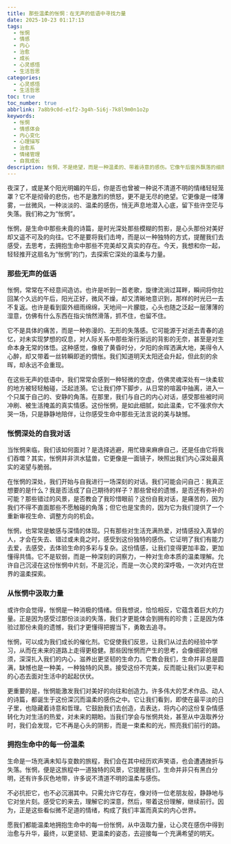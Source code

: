```yaml
---
title: 那些温柔的怅惘：在无声的低语中寻找力量
date: 2025-10-23 01:17:13
tags:
  - 怅惘
  - 情感
  - 内心
  - 治愈
  - 成长
  - 心灵感悟
  - 生活哲思
categories:
  - 心灵感悟
  - 生活哲思
toc: true
toc_number: true
abbrlink: 7a8b9c0d-e1f2-3g4h-5i6j-7k8l9m0n1o2p
keywords:
  - 怅惘
  - 情感体会
  - 内心变化
  - 心理描写
  - 治愈系
  - 情绪管理
  - 自我成长
description: 怅惘，不是绝望，而是一种温柔的、带着诗意的感伤。它像午后窗外飘落的细雨，轻柔地敲打着心扉，唤醒我们对生命深处的思考。这篇文章将带你走进怅惘的深处，理解这份复杂而细腻的情感，并从中汲取力量，让心灵在感伤中得到治愈与升华。
---
```


夜深了，或是某个阳光明媚的午后，你是否也曾被一种说不清道不明的情绪轻轻笼罩？它不是彻骨的悲伤，也不是激烈的愤怒，更不是无尽的绝望。它更像是一缕薄雾，一丝微风，一种淡淡的、温柔的感伤，悄无声息地潜入心底，留下些许空茫与失落。我们称之为“怅惘”。

怅惘，是生命中那些未竟的诗篇，是时光深处那些模糊的剪影，是心头那份对美好却又遥不可及的向往。它不是要将我们击垮，而是以一种独特的方式，提醒我们去感受，去思考，去拥抱生命中那些不完美却又真实的存在。今天，我想和你一起，轻轻推开这扇名为“怅惘”的门，去探索它深处的温柔与力量。

### 那些无声的低语

怅惘，常常在不经意间造访。也许是听到一首老歌，旋律流淌过耳畔，瞬间将你拉回某个久远的午后，阳光正好，微风不燥，却又清晰地意识到，那样的时光已一去不复返。也许是看到窗外细雨绵绵，天地间一片朦胧，心头也随之泛起一层薄薄的湿意，仿佛有什么东西在指尖悄然滑落，抓不住，也留不住。

它不是具体的痛苦，而是一种弥漫的、无形的失落感。它可能源于对逝去青春的追忆，对未实现梦想的叹息，对人际关系中那些渐行渐远的背影的无奈，甚至是对生命本身无常的体悟。这种感觉，像极了黄昏时分，夕阳的余晖洒满大地，美得令人心醉，却又带着一丝转瞬即逝的惆怅。我们知道明天太阳还会升起，但此刻的余晖，却永远不会重现。

在这些无声的低语中，我们常常会感到一种轻微的空虚，仿佛灵魂深处有一块柔软的地方被轻轻触碰，泛起涟漪。它让我们停下脚步，从日常的喧嚣中抽离，进入一个只属于自己的、安静的角落。在那里，我们与自己的内心对话，感受那些被时间冲刷、被生活掩盖的真实情感。这份怅惘，是如此细腻，如此温柔，它不强求你大哭一场，只是静静地陪伴，让你感受生命中那些无法言说的美与缺憾。

### 怅惘深处的自我对话

当怅惘来临，我们该如何面对？是选择逃避，用忙碌来麻痹自己，还是任由它将我们吞噬？其实，怅惘并非洪水猛兽，它更像是一面镜子，映照出我们内心深处最真实的渴望与脆弱。

在怅惘的深处，我们开始与自我进行一场深刻的对话。我们可能会问自己：我真正想要的是什么？我是否活成了自己期待的样子？那些曾经的遗憾，是否还有弥补的可能？那些错过的风景，是否教会了我珍惜眼前？这份自我对话，是痛苦的，因为我们不得不直面那些不愿触碰的角落；但它也是宝贵的，因为它为我们提供了一个重新审视生命、调整方向的机会。

怅惘，也常常是敏感与深情的体现。只有那些对生活充满热爱，对情感投入真挚的人，才会在失去、错过或未竟之时，感受到这份独特的感伤。它证明了我们有能力去爱，去感受，去体验生命的多彩与复杂。这份情感，让我们变得更加丰盈，更加懂得共情。它不是软弱，而是一种深刻的洞察力，一种对生命本质的温柔理解。允许自己沉浸在这份怅惘中片刻，不是沉沦，而是一次心灵的深呼吸，一次对内在世界的温柔探索。

### 从怅惘中汲取力量

或许你会觉得，怅惘是一种消极的情绪。但我想说，恰恰相反，它蕴含着巨大的力量。正是因为感受过那份淡淡的失落，我们才更能体会到拥有的珍贵；正是因为体验过那份未竟的遗憾，我们才更懂得把握当下，勇敢去追寻。

怅惘，可以成为我们成长的催化剂。它促使我们反思，让我们从过去的经验中学习，从而在未来的道路上走得更稳健。那些因怅惘而产生的思考，会像细密的根须，深深扎入我们的内心，滋养出更坚韧的生命力。它教会我们，生命并非总是圆满，缺憾也是一种美，一种独特的风景。接受这份不完美，反而能让我们以更平和的心态去面对生活中的起起伏伏。

更重要的是，怅惘能激发我们对美好的向往和创造力。许多伟大的艺术作品、动人的诗篇，都诞生于这份深沉而温柔的感伤之中。它让我们看到，即使在最平淡的日子里，也隐藏着诗意和哲理。它鼓励我们去创造，去表达，将内心的这份复杂情感转化为对生活的热爱，对未来的期盼。当我们学会与怅惘共处，甚至从中汲取养分时，我们会发现，它不再是心头的阴影，而是一束柔和的光，照亮我们前行的路。

### 拥抱生命中的每一份温柔

生命是一场充满未知与变数的旅程，我们会在其中经历欢声笑语，也会遭遇挫折与失落。怅惘，便是这旅程中一道独特的风景，它提醒我们，生命并非只有黑白分明，还有许多灰色地带，许多说不清道不明的温柔与感伤。

不必抗拒它，也不必沉溺其中。只需允许它存在，像对待一位老朋友般，静静地与它对坐片刻。感受它的来去，理解它的深意，然后，带着这份理解，继续前行。因为，正是这些看似微不足道的情绪，构成了我们丰富而真实的内心世界。

愿我们都能温柔地拥抱生命中的每一份怅惘，从中汲取力量，让心灵在感伤中得到治愈与升华，最终，以更坚韧、更温柔的姿态，去迎接每一个充满希望的明天。